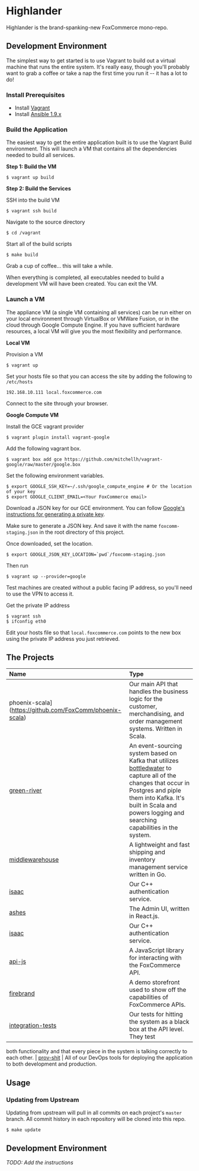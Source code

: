 # Highlander

Highlander is the brand-spanking-new FoxCommerce mono-repo.

## Development Environment

The simplest way to get started is to use Vagrant to build out a virtual
machine that runs the entire system. It's really easy, though you'll
probably want to grab a coffee or take a nap the first time you run it -- it
has a lot to do!

### Install Prerequisites

- Install [Vagrant](https://www.vagrantup.com)
- Install [Ansible 1.9.x](http://docs.ansible.com/ansible/intro_installation.html#installation)

### Build the Application

The easiest way to get the entire application built is to use the Vagrant Build
environment. This will launch a VM that contains all the dependencies needed to
build all services.

**Step 1: Build the VM**

```
$ vagrant up build
```

**Step 2: Build the Services**

SSH into the build VM

    $ vagrant ssh build

Navigate to the source directory

    $ cd /vagrant

Start all of the build scripts

    $ make build

Grab a cup of coffee... this will take a while.

When everything is completed, all executables needed to build a development VM
will have been created. You can exit the VM.

### Launch a VM

The appliance VM (a single VM containing all services) can be run either on your
local environment through VirtualBox or VMWare Fusion, or in the cloud through
Google Compute Engine. If you have sufficient hardware resources, a local VM
will give you the most flexibility and performance.

**Local VM**

Provision a VM

    $ vagrant up

Set your hosts file so that you can access the site by adding the following to `/etc/hosts`

    192.168.10.111 local.foxcommerce.com

Connect to the site through your browser.

**Google Compute VM**

Install the GCE vagrant provider

    $ vagrant plugin install vagrant-google

Add the following vagrant box.

    $ vagrant box add gce https://github.com/mitchellh/vagrant-google/raw/master/google.box

Set the following environment variables.

    $ export GOOGLE_SSH_KEY=~/.ssh/google_compute_engine # Or the location of your key
    $ export GOOGLE_CLIENT_EMAIL=<Your FoxCommerce email>

Download a JSON key for our GCE environment. You can follow
[Google's instructions for generating a private key](https://cloud.google.com/storage/docs/authentication#generating-a-private-key).

Make sure to generate a JSON key. And save it with the name `foxcomm-staging.json` in the root directory of this project.

Once downloaded, set the location.

    $ export GOOGLE_JSON_KEY_LOCATION=`pwd`/foxcomm-staging.json

Then run

    $ vagrant up --provider=google

Test machines are created without a public facing IP address, so you'll need to use the VPN to access it.

Get the private IP address

    $ vagrant ssh
    $ ifconfig eth0

Edit your hosts file so that `local.foxcommerce.com` points to the new box using the private IP address you just retrieved.

## The Projects

| Name                                                              | Type                                                                                                                                                                                                                                                                                   |
|:------------------------------------------------------------------|:---------------------------------------------------------------------------------------------------------------------------------------------------------------------------------------------------------------------------------------------------------------------------------------|
| phoenix-scala](https://github.com/FoxComm/phoenix-scala)          | Our main API that handles the business logic for the customer, merchandising, and order management systems. Written in Scala.                                                                                                                                                          |
| [green-river](https://github.com/FoxComm/green-river)             | An event-sourcing system based on Kafka that utilizes [bottledwater](https://github.com/confluentinc/bottledwater-pg) to capture all of the changes that occur in Postgres and piple them into Kafka. It's built in Scala and powers logging and searching capabilities in the system. |
| [middlewarehouse](https://github.com/FoxComm/middlewarehouse)     | A lightweight and fast shipping and inventory management service written in Go.                                                                                                                                                                                                        |
| [isaac](https://github.com/FoxComm/isaac)                         | Our C++ authentication service.                                                                                                                                                                                                                                                        |
| [ashes](http://github.com/FoxComm/ashes)                          | The Admin UI, written in React.js.                                                                                                                                                                                                                                                     |
| [isaac](https://github.com/FoxComm/isaac)                         | Our C++ authentication service.                                                                                                                                                                                                                                                        |
| [api-js](https://github.com/FoxComm/api-js)                       | A JavaScript library for interacting with the FoxCommerce API.                                                                                                                                                                                                                         |
| [firebrand](https://github.com/FoxComm/firebrand)                 | A demo storefront used to show off the capabilities of FoxCommerce APIs.                                                                                                                                                                                                               |
| [integration-tests](https://github.com/FoxComm/integration-tests) | Our tests for hitting the system as a black box at the API level. They test                                                                                                                                                                                                            |
both functionality and that every piece in the system is talking correctly to
each other.
| [prov-shit](https://github.com/FoxComm/prov-shit)                | All of our DevOps tools for deploying the application to both development and
production.

## Usage

### Updating from Upstream

Updating from upstream will pull in all commits on each project's `master`
branch. All commit history in each repository will be cloned into this repo.

```
$ make update
```

## Development Environment

_TODO: Add the instructions_
